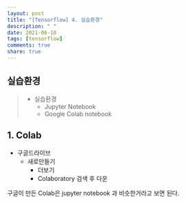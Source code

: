 ```yaml
---
layout: post
title: "[Tensorflow] 4. 실습환경"
description: " "
date: 2021-06-18
tags: [tensorflow]
comments: true
share: true
---
```


## 실습환경

> - 실습환경
>   - Jupyter Notebook
>   - Google Colab notebook





## 1. Colab

- 구글드라이브
  - 새로만들기
    - 더보기
    - Colaboratory 검색 후 다운



구글이 만든 Colab은 jupyter notebook 과 비슷한거라고 보면 된다.